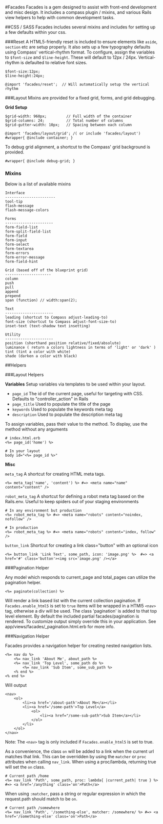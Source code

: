#Facades
Facades is a gem designed to assist with front-end development and misc design. It includes a compass plugin / mixins, and various Rails view helpers to help with common development tasks. 

##CSS / SASS
Facades includes several mixins and includes for setting up a few defaults within your css. 

###Reset
A HTML5-friendly reset is included to ensure elements like `aside`, `section` etc are setup properly. It also sets up a few typography defaults using Compass' vertical-rhythm format.
To configure, assign the variables to `$font-size` and `$line-height`.  These will default to 12px / 24px. Vertical-rhythm is defaulted to relative font sizes.

	$font-size:12px;
	$line-height:24px;
	
	@import 'facades/reset';  // Will automatically setup the vertical rhythm

###Layout
Mixins are provided for a fixed grid, forms, and grid debugging. 

**Grid Setup**
	
	$grid-width: 960px; 		// Full width of the container
	$grid-columns: 24; 			// Total number of columns
	$grid-gutter-width: 10px;	// Spacing between each column
	
	@import 'facades/layout/grid'; /( or include 'facades/layout')
	#wrapper{ @include container; }

To debug grid alignment, a shortcut to the Compass' grid background is provided.

	#wrapper{ @include debug-grid; }

### Mixins
Below is a list of available mixins
	
	Interface
	-----------------------
	tool-tip
	flash-message
	flash-message-colors
	
	Forms
	----------------------
	form-field-list
	form-split-field-list
	form-field
	form-input
	form-select
	form-textarea
	form-errors
	form-error-message
	form-field-hint
	
	Grid (based off of the blueprint grid)
	---------------------
	column
	push
	pull
	append
	prepend
	span (function) // width:span(2);
	
	Text
	----------------------
	leading (shortcut to Compass adjust-leading-to)
	font-size (shortcut to Compass adjust-font-size-to)
	inset-text (text-shadow text insetting)
	
	Utility
	----------------------
	position (shorthand position relative/fixed/absolute)
	luminance ( return a colors lightness in terms of 'light' or 'dark' )
	tint (tint a color with white)
	shade (darken a color with black)
	
##Helpers

###Layout Helpers

**Variables**
Setup variables via templates to be used within your layout. 

* `page_id` The id of the current page, useful for targeting with CSS. Defaults to "controller_action" in Rails
* `page_title` Used to populate the title of the page
* `keywords` Used to populate the keywords meta tag
* `description` Used to populate the description meta tag

To assign variables, pass their value to the method. To display, use the method without any arguments
	
	# index.html.erb
	<%= page_id('home') %>
	
	# In your layout
	body id="<%= page_id %>"
	
**Misc**

`meta_tag` A shortcut for creating HTML meta tags. 

	<%= meta_tag('name', 'content') %> #=> <meta name="name" content="content" />
	
`robot_meta_tag` A shortcut for defining a robot meta tag based on the Rails.env. Useful to keep spiders out of your staging environments

	# In any environment but production
	<%= robot_meta_tag %> #=> <meta name="robots" content="noindex, nofollow" />
	
	# In production
	<%= robot_meta_tag %> #=> <meta name="robots" content="index, follow" />
	
`button_link` Shortcut for creating a link class="button" with an optional icon

	<%= button_link 'Link Text', some_path, icon: 'image.png' %>  #=> <a href='#' class='button'><img src='image.png' /></a>
	
###Pagination Helper

Any model which responds to current_page and total_pages can utilize the pagination helper. 

	<%= paginate(collection) %>
	
Will render a link based list with the current collection pagination. If `Facades.enable_html5` is set to `true` items will be wrapped in a HTMl5 `<nav>` tag, otherwise a div  will be used. The class 'pagination' is added to that top level element. 
By default the included partial facades/pagination is rendered. To customize output simply override this in your application. See app/views/facades/_pagination.html.erb for more info.

###Navigation Helper

Facades provides a navigation helper for creating nested navigation lists. 

	<%= nav do %>
		<%= nav_link 'About Me', about_path %>
		<%= nav_link 'Top Level', some_path do %>
			<%= nav_link 'Sub Item', some_sub_path %>
		<% end %>
	<% end %>
	
Will output

	<nav>
		<ol>
			<li><a href='/about-path'>About Me</a></li>
			<li><a href='/some-path'>Top Level</a>
				<ol>
					<li><a href="/some-sub-path">Sub Item</a></li>
				</ol>
			</li>
		</ol>
	</nav>

Note: The `<nav>` tag is only included if `Facades.enable_html5` is set to true.
	
As a convenience, the class `on` will be added to a link when the current url matches that link. This can be overridden by using the `matcher` or `proc` attributes when calling `nav_link`.
When using a proc/lambda, returning true will set the `on` class.

	# Current path /home
	<%= nav_link 'Path', some_path, proc: lambda{ |current_path| true } %> #=> <a href='/anything' class='on'>Path</a>
	
When using `:matcher`, pass a string or regular expression in which the request.path should match to be `on`.
	
	# Current path /somewhere
	<%= nav_link 'Path', '/something-else', matcher: /somewhere/ %> #=> <a href='/something-else' class='on'>Path</a>
	
